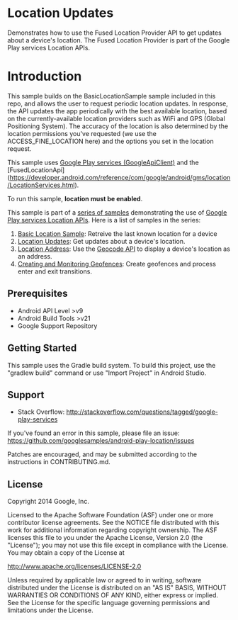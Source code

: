 Location Updates
================

Demonstrates how to use the Fused Location Provider API to get updates about a
device's location. The Fused Location Provider is part of the Google Play
services Location APIs.


Introduction
============

This sample builds on the BasicLocationSample sample included in this repo,
and allows the user to request periodic location updates. In response, the API
updates the app periodically with the best available location, based on the
currently-available location providers such as WiFi and GPS (Global
Positioning System). The accuracy of the location is also determined by the
location permissions you've requested (we use the ACCESS_FINE_LOCATION here)
and the options you set in the location request.


This sample uses
[Google Play services (GoogleApiClient)](https://developer.android.com/reference/com/google/android/gms/common/api/GoogleApiClient.html)
and the
[FusedLocationApi] (https://developer.android.com/reference/com/google/android/gms/location/LocationServices.html).

To run this sample, **location must be enabled**.

This sample is part of a [series of samples](https://github.com/googlesamples/android-play-location)
demonstrating the use of
[Google Play services Location APIs](https://developer.android.com/reference/com/google/android/gms/location/package-summary.html).
Here is a list of samples in the series:

1. [Basic Location Sample](BasicLocationSample): Retreive the last known
location for a device
1. [Location Updates](LocationUpdates): Get updates about a device's location.
1. [Location Address](LocaitonAddress): Use the
[Geocode
API](http://developer.android.com/reference/android/location/Geocoder.html)
to display a device's location as an address.
1. [Creating and Monitoring Geofences](Geofences): Create geofences and process
enter and exit transitions.

Prerequisites
--------------

- Android API Level >v9
- Android Build Tools >v21
- Google Support Repository

Getting Started
---------------

This sample uses the Gradle build system. To build this project, use the
"gradlew build" command or use "Import Project" in Android Studio.

Support
-------

- Stack Overflow: http://stackoverflow.com/questions/tagged/google-play-services

If you've found an error in this sample, please file an issue:
https://github.com/googlesamples/android-play-location/issues

Patches are encouraged, and may be submitted according to the instructions in
CONTRIBUTING.md.

License
-------

Copyright 2014 Google, Inc.

Licensed to the Apache Software Foundation (ASF) under one or more contributor
license agreements.  See the NOTICE file distributed with this work for
additional information regarding copyright ownership.  The ASF licenses this
file to you under the Apache License, Version 2.0 (the "License"); you may not
use this file except in compliance with the License.  You may obtain a copy of
the License at

  http://www.apache.org/licenses/LICENSE-2.0

Unless required by applicable law or agreed to in writing, software
distributed under the License is distributed on an "AS IS" BASIS, WITHOUT
WARRANTIES OR CONDITIONS OF ANY KIND, either express or implied.  See the
License for the specific language governing permissions and limitations under
the License.
